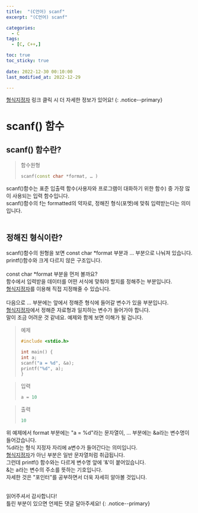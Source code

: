 ```yaml
---
title:  "(C언어) scanf" 
excerpt: "(C언어) scanf"

categories:
  - C
tags:
  - [C, C++,]

toc: true
toc_sticky: true
 
date: 2022-12-30 00:10:00
last_modified_at: 2022-12-29

---
```


[형식지정자](https://jbl28.github.io/c/%ED%98%95%EC%8B%9D%EC%A7%80%EC%A0%95%EC%9E%90/) 링크 클릭 시 더 자세한 정보가 있어요!
{: .notice--primary} 

# scanf() 함수
## scanf() 함수란?

>함수원형
>```cpp
>scanf(const char *format, … )
>```
>
scanf()함수는 표준 입출력 함수(사용자와 프로그램이 대화하기 위한 함수) 중 가장 많이 사용되는 입력 함수입니다.<br>
scanf()함수의 f는 formatted의 약자로, 정해진 형식(포멧)에 맞춰 입력받는다는 의미입니다.<br><br>
## 정해진 형식이란?
scanf()함수의 원형을 보면 const char *format 부분과 … 부분으로 나눠져 있습니다.<br>
printf()함수와 크게 다르지 않은 구조입니다.<br><br>
const char *format 부분을 먼저 볼까요?<br> 
함수에서 입력받을 데이터를 어떤 서식에 맞춰야 할지를 정해주는 부분입니다.<br>
[형식지정자](https://jbl28.github.io/c/%ED%98%95%EC%8B%9D%EC%A7%80%EC%A0%95%EC%9E%90/)를 이용해 직접 지정해줄 수 있습니다.<br><br>
다음으로 … 부분에는 앞에서 정해준 형식에 들어갈 변수가 있을 부분입니다.<br>
[형식지정자](https://jbl28.github.io/c/%ED%98%95%EC%8B%9D%EC%A7%80%EC%A0%95%EC%9E%90/)에서 정해준 자료형과 일치하는 변수가 들어가야 합니다.<br>
말이 조금 어려운 것 같네요. 예제와 함께 보면 이해가 될 겁니다.<br>

>예제
>```cpp
>#include <stdio.h>
>
>int main() {
> int a;
> scanf("a = %d", &a);
>printf("%d", a);
>}
>```

>입력
>```cpp
>a = 10
>```

>출력
>```cpp
>10
>```
>
위 예제에서 format 부분에는 "a = %d"라는 문자열이, … 부분에는 &a라는 변수명이 들어갔습니다.<br>
%d라는 형식 지정자 자리에 a변수가 들어간다는 의미입니다.<br>
[형식지정자](https://jbl28.github.io/c/%ED%98%95%EC%8B%9D%EC%A7%80%EC%A0%95%EC%9E%90/)가 아닌 부분은 일반 문자열처럼 취급됩니다.<br>
그런데 printf() 함수와는 다르게 변수명 앞에 '&'이 붙어있습니다.<br>
&는 a라는 변수의 주소를 뜻하는 기호입니다.<br>
자세한 것은 "포인터"를 공부하면서 더욱 자세히 알아볼 것입니다.<br><br>


읽어주셔서 감사합니다! <br>틀린 부분이 있으면 언제든 댓글 달아주세요!
{: .notice--primary} 
